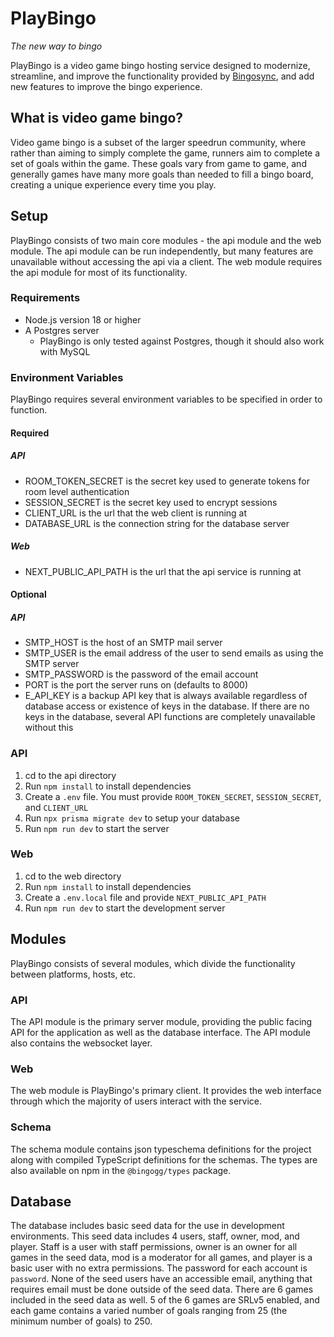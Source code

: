 # PlayBingo
*The new way to bingo*

PlayBingo is a video game bingo hosting service designed to modernize,
streamline, and improve the functionality provided by
[Bingosync](https://bingosync.com), and add new features to improve the bingo
experience.

## What is video game bingo?
Video game bingo is a subset of the larger speedrun community, where rather than
aiming to simply complete the game, runners aim to complete a set of goals
within the game. These goals vary from game to game, and generally games have
many more goals than needed to fill a bingo board, creating a unique experience
every time you play.

## Setup
PlayBingo consists of two main core modules - the api module and the web module.
The api module can be run independently, but many features are unavailable
without accessing the api via a client. The web module requires the api module
for most of its functionality.

### Requirements
- Node.js version 18 or higher
- A Postgres server
  - PlayBingo is only tested against Postgres, though it should also work with
    MySQL

### Environment Variables
PlayBingo requires several environment variables to be specified in order to
function.

#### Required
##### API
- ROOM_TOKEN_SECRET is the secret key used to generate tokens for room level
  authentication
- SESSION_SECRET is the secret key used to encrypt sessions
- CLIENT_URL is the url that the web client is running at
- DATABASE_URL is the connection string for the database server

##### Web
- NEXT_PUBLIC_API_PATH is the url that the api service is running at
  
#### Optional
##### API
- SMTP_HOST is the host of an SMTP mail server
- SMTP_USER is the email address of the user to send emails as using the SMTP
  server
- SMTP_PASSWORD is the password of the email account
- PORT is the port the server runs on (defaults to 8000)
- E_API_KEY is a backup API key that is always available regardless of database
  access or existence of keys in the database. If there are no keys in the
  database, several API functions are completely unavailable without this


### API
1. cd to the api directory
2. Run `npm install` to install dependencies
3. Create a `.env` file. You must provide `ROOM_TOKEN_SECRET`, `SESSION_SECRET`,
   and `CLIENT_URL`
4. Run `npx prisma migrate dev` to setup your database
5. Run `npm run dev` to start the server

### Web
1. cd to the web directory
2. Run `npm install` to install dependencies
3. Create a `.env.local` file and provide `NEXT_PUBLIC_API_PATH`
4. Run `npm run dev` to start the development server

## Modules
PlayBingo consists of several modules, which divide the functionality between
platforms, hosts, etc.

### API
The API module is the primary server module, providing the public facing API for
the application as well as the database interface. The API module also contains
the websocket layer.

### Web
The web module is PlayBingo's primary client. It provides the web interface
through which the majority of users interact with the service.

### Schema
The schema module contains json typeschema definitions for the project along
with compiled TypeScript definitions for the schemas. The types are also
available on npm in the `@bingogg/types` package.

## Database
The database includes basic seed data for the use in development environments.
This seed data includes 4 users, staff, owner, mod, and player. Staff is a user
with staff permissions, owner is an owner for all games in the seed data, mod is
a moderator for all games, and player is a basic user with no extra permissions.
The password for each account is `password`. None of the seed users have an
accessible email, anything that requires email must be done outside of the seed
data. There are 6 games included in the seed data as well. 5 of the 6 games are
SRLv5 enabled, and each game contains a varied number of goals ranging from 25
(the minimum number of goals) to 250.